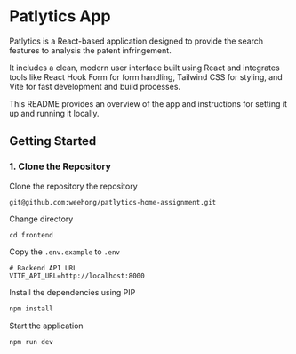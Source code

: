 # Patlytics App

Patlytics is a React-based application designed to provide the search features to analysis the patent infringement. 

It includes a clean, modern user interface built using React and integrates tools like React Hook Form for form handling, Tailwind CSS for styling, and Vite for fast development and build processes.

This README provides an overview of the app and instructions for setting it up and running it locally.

## Getting Started

### 1. Clone the Repository

Clone the repository the repository
```
git@github.com:weehong/patlytics-home-assignment.git
```

Change directory
```
cd frontend
```

Copy the `.env.example` to `.env`
```
# Backend API URL
VITE_API_URL=http://localhost:8000
```

Install the dependencies using PIP
```bash
npm install
```

Start the application
```bash
npm run dev
```
